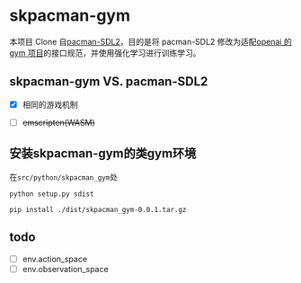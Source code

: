 # skpacman-gym

本项目 Clone 自[pacman-SDL2](https://github.com/CN-Shopkeeper/pacman-SDL2)，目的是将 pacman-SDL2
修改为适配[openai 的 gym 项目](https://gymnasium.farama.org/)的接口规范，并使用强化学习进行训练学习。

## skpacman-gym VS. pacman-SDL2

- [x] 相同的游戏机制

- [ ] ~~emscripten(WASM)~~

## 安装skpacman-gym的类gym环境

在`src/python/skpacman_gym`处

```commandline
python setup.py sdist  

pip install ./dist/skpacman_gym-0.0.1.tar.gz 
```

## todo

- [ ] env.action_space
- [ ] env.observation_space
